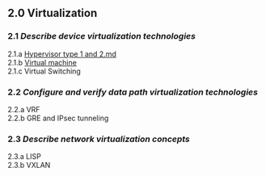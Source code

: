 ## 2.0 Virtualization  


### 2.1 *Describe device virtualization technologies*  
2.1.a [Hypervisor type 1 and 2.md](https://github.com/network-dluong/CCNP-ENCOR/blob/2.0-Virtualization/2.1.a%20Hypervisor%20type%201%20and%202.md)  
2.1.b [Virtual machine](https://github.com/network-dluong/CCNP-ENCOR/blob/2.0-Virtualization/2.1b%20Virtual%20machine.md)  
2.1.c Virtual Switching  


### 2.2 *Configure and verify data path virtualization technologies*  
2.2.a VRF  
2.2.b GRE and IPsec tunneling  


### 2.3 *Describe network virtualization concepts*  
2.3.a LISP  
2.3.b VXLAN  


